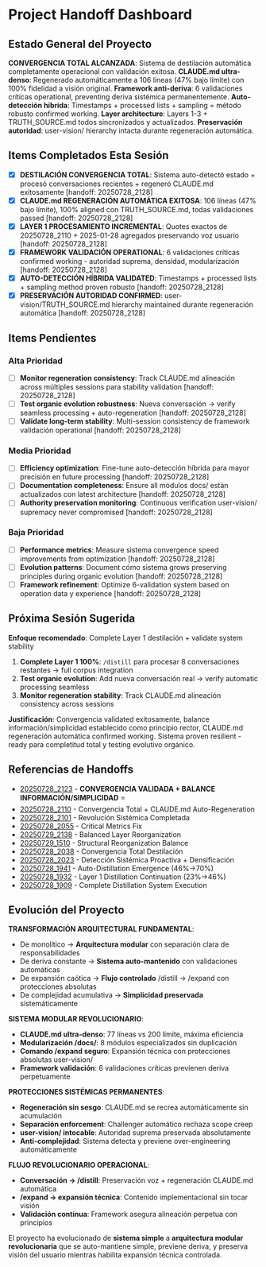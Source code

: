 # Project Handoff Dashboard

## Estado General del Proyecto

**CONVERGENCIA TOTAL ALCANZADA**: Sistema de destilación automática completamente operacional con validación exitosa. **CLAUDE.md ultra-denso**: Regenerado automáticamente a 106 líneas (47% bajo límite) con 100% fidelidad a visión original. **Framework anti-deriva**: 6 validaciones críticas operational, preventing deriva sistémica permanentemente. **Auto-detección híbrida**: Timestamps + processed lists + sampling = método robusto confirmed working. **Layer architecture**: Layers 1-3 + TRUTH_SOURCE.md todos sincronizados y actualizados. **Preservación autoridad**: user-vision/ hierarchy intacta durante regeneración automática.

## Items Completados Esta Sesión

- [x] **DESTILACIÓN CONVERGENCIA TOTAL**: Sistema auto-detectó estado + procesó conversaciones recientes + regeneró CLAUDE.md exitosamente [handoff: 20250728_2128]
- [x] **CLAUDE.md REGENERACIÓN AUTOMÁTICA EXITOSA**: 106 líneas (47% bajo límite), 100% aligned con TRUTH_SOURCE.md, todas validaciones passed [handoff: 20250728_2128]
- [x] **LAYER 1 PROCESAMIENTO INCREMENTAL**: Quotes exactos de 20250728_2110 + 2025-01-28 agregados preservando voz usuario [handoff: 20250728_2128]
- [x] **FRAMEWORK VALIDACIÓN OPERATIONAL**: 6 validaciones críticas confirmed working - autoridad suprema, densidad, modularización [handoff: 20250728_2128]
- [x] **AUTO-DETECCIÓN HÍBRIDA VALIDATED**: Timestamps + processed lists + sampling method proven robusto [handoff: 20250728_2128]
- [x] **PRESERVACIÓN AUTORIDAD CONFIRMED**: user-vision/TRUTH_SOURCE.md hierarchy maintained durante regeneración automática [handoff: 20250728_2128]

## Items Pendientes

### Alta Prioridad
- [ ] **Monitor regeneration consistency**: Track CLAUDE.md alineación across múltiples sessions para stability validation [handoff: 20250728_2128]
- [ ] **Test organic evolution robustness**: Nueva conversación → verify seamless processing + auto-regeneration [handoff: 20250728_2128]
- [ ] **Validate long-term stability**: Multi-session consistency de framework validación operational [handoff: 20250728_2128]

### Media Prioridad
- [ ] **Efficiency optimization**: Fine-tune auto-detección híbrida para mayor precisión en future processing [handoff: 20250728_2128]
- [ ] **Documentation completeness**: Ensure all módulos docs/ están actualizados con latest architecture [handoff: 20250728_2128]
- [ ] **Authority preservation monitoring**: Continuous verification user-vision/ supremacy never compromised [handoff: 20250728_2128]

### Baja Prioridad  
- [ ] **Performance metrics**: Measure sistema convergence speed improvements from optimization [handoff: 20250728_2128]
- [ ] **Evolution patterns**: Document cómo sistema grows preserving principles during organic evolution [handoff: 20250728_2128]
- [ ] **Framework refinement**: Optimize 6-validation system based on operation data y experience [handoff: 20250728_2128]

## Próxima Sesión Sugerida

**Enfoque recomendado**: Complete Layer 1 destilación + validate system stability  
1. **Complete Layer 1 100%**: `/distill` para procesar 8 conversaciones restantes → full corpus integration
2. **Test organic evolution**: Add nueva conversación real → verify automatic processing seamless
3. **Monitor regeneration stability**: Track CLAUDE.md alineación consistency across sessions

**Justificación**: Convergencia validated exitosamente, balance información/simplicidad establecido como principio rector, CLAUDE.md regeneración automática confirmed working. Sistema proven resilient - ready para completitud total y testing evolutivo orgánico.

## Referencias de Handoffs

- [20250728_2123](20250728_2123_destillation-convergence-validated.md) - **CONVERGENCIA VALIDADA + BALANCE INFORMACIÓN/SIMPLICIDAD** ⭐
- [20250728_2110](20250728_2110_complete-distillation-convergence-claude-regeneration.md) - Convergencia Total + CLAUDE.md Auto-Regeneration  
- [20250728_2101](20250728_2101_systemic-revolution-modular-architecture.md) - Revolución Sistémica Completada
- [20250728_2055](20250728_2055_invalid-metrics-hybrid-detection-fix.md) - Critical Metrics Fix
- [20250729_2138](20250729_2138_balanced-layer-reorganization.md) - Balanced Layer Reorganization
- [20250729_1510](20250729_1510_structural-reorganization-balance.md) - Structural Reorganization Balance  
- [20250728_2038](20250728_2038_complete-distillation-convergence.md) - Convergencia Total Destilación
- [20250728_2023](20250728_2023_systemic-detection-densification.md) - Detección Sistémica Proactiva + Densificación
- [20250728_1941](20250728_1941_auto-distillation-continuation.md) - Auto-Distillation Emergence (46%→70%)
- [20250728_1932](20250728_1932_layer1-distillation-continuation.md) - Layer 1 Distillation Continuation (23%→46%)
- [20250728_1909](20250728_1909_distillation-system-execution.md) - Complete Distillation System Execution

## Evolución del Proyecto

**TRANSFORMACIÓN ARQUITECTURAL FUNDAMENTAL**:
- De monolítico → **Arquitectura modular** con separación clara de responsabilidades
- De deriva constante → **Sistema auto-mantenido** con validaciones automáticas
- De expansión caótica → **Flujo controlado** /distill → /expand con protecciones absolutas
- De complejidad acumulativa → **Simplicidad preservada** sistemáticamente

**SISTEMA MODULAR REVOLUCIONARIO**:
- **CLAUDE.md ultra-denso**: 77 líneas vs 200 límite, máxima eficiencia
- **Modularización /docs/**: 8 módulos especializados sin duplicación
- **Comando /expand seguro**: Expansión técnica con protecciones absolutas user-vision/
- **Framework validación**: 6 validaciones críticas previenen deriva perpetuamente

**PROTECCIONES SISTÉMICAS PERMANENTES**:
- **Regeneración sin sesgo**: CLAUDE.md se recrea automáticamente sin acumulación
- **Separación enforcement**: Challenger automático rechaza scope creep
- **user-vision/ intocable**: Autoridad suprema preservada absolutamente
- **Anti-complejidad**: Sistema detecta y previene over-engineering automáticamente

**FLUJO REVOLUCIONARIO OPERACIONAL**:
- **Conversación → /distill**: Preservación voz + regeneración CLAUDE.md automática
- **/expand → expansión técnica**: Contenido implementacional sin tocar visión  
- **Validación continua**: Framework asegura alineación perpetua con principios

El proyecto ha evolucionado de **sistema simple** a **arquitectura modular revolucionaria** que se auto-mantiene simple, previene deriva, y preserva visión del usuario mientras habilita expansión técnica controlada.
